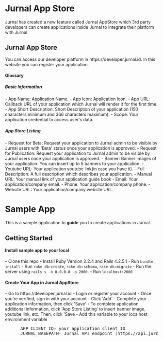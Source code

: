 # Jurnal App Store
Jurnal has created a new feature called Jurnal AppStore which 3rd party developers can create applications inside Jurnal to integrate their platform with Jurnal.

<h2>Jurnal App Store</h2>
You can access our developer platform in https://developer.jurnal.id. In this website you can register your application.
<h4>Glossary</h4>
  <h5>Basic Information</h5>
    - App Name: Application Name.
    - App Icon: Application Icon.
    - App URL: Callback URL of your application which Jurnal will render it for the first time.
    - App Short Description: Short Description of your application (150 characters minimum and 366 characters maximum).
    - Scope: Your application credential to access user's data.
  <h5>App Store Listing</h5>
    - Request for Beta: Request your application to Jurnal admin to be visible by Jurnal users with 'Beta' status once your application is approved.   
    - Request for Publication: Request your application to Jurnal admin to be visible by Jurnal users once your application is approved.
    - Banner: Banner images of your application. You can insert up to 5 banners to your application.
    - Youtube URL: Your application youtube link(in case you have it).
    - Full Description: A full description which describes your application.
    - Manual URL: Your manual link of your application guide book
    - Email: Your application/company email.
    - Phone: Your application/company phone.
    - Website URL: Your application/company website URL.

# Sample App
This is a sample application to <strong>guide</strong> you to create applications in Jurnal. 

<h2>Getting Started</h2>

<h4>Install sample app to your local</h4>
  - Clone this repo
  - Install Ruby Version 2.2.4 and Rails 4.2.5.1
  - Run <code>bundle install</code>
  - Run <code>rake db:create</code>, <code>rake db:schema</code>, <code>rake db:migrate</code>
  - Run the server using <code>rails s -b 0.0.0.0 -p 2000</code>.
  - Run <code>localhost:2000</code>
  
<h4>Create Your App in Jurnal AppStore</h4>
  - Go to <link>https://developer.jurnal.id</link>
  - Login or register your account
  - Once you're verified, sign in with your account
  - Click 'Add'
  - Complete your application information, then click 'Save'
  - To complete application additional information, click 'App Store Listing' to insert banner image, youtube link, etc. Then, click      'Save
  - Add this variable to your localhost environment variable<br>
    <pre>
      APP_CLIENT_ID= your application client ID
      JURNAL_BASEPATH= Jurnal API endpoint (https://api.jurnal.id for my.jurnal.id or https://sandbox-api.jurnal.id for sandbox.jurnal.id)
    </pre>


